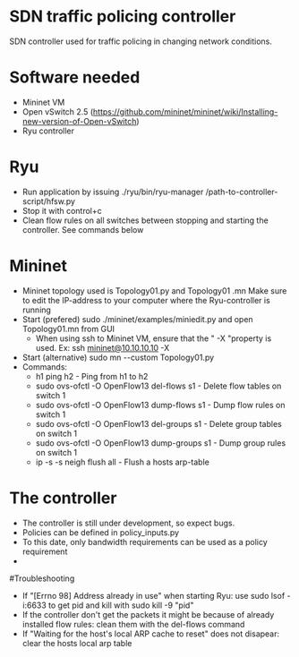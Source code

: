# SDN traffic policing controller
SDN controller used for traffic policing in changing network conditions.

# Software needed
- Mininet VM
- Open vSwitch 2.5 (https://github.com/mininet/mininet/wiki/Installing-new-version-of-Open-vSwitch)
- Ryu controller

# Ryu
- Run application by issuing ./ryu/bin/ryu-manager /path-to-controller-script/hfsw.py
- Stop it with control+c
- Clean flow rules on all switches between stopping and starting the controller. See commands below

# Mininet
- Mininet topology used is Topology01.py and Topology01 .mn Make sure to edit the IP-address to your computer where the Ryu-controller is running
- Start (prefered) sudo ./mininet/examples/miniedit.py and open Topology01.mn from GUI
  - When using ssh to Mininet VM, ensure that the " -X "property is used. Ex: ssh mininet@10.10.10.10 -X  
- Start (alternative) sudo mn --custom Topology01.py
- Commands:
  - h1 ping h2 - Ping from h1 to h2
  - sudo ovs-ofctl -O OpenFlow13 del-flows s1 - Delete flow tables on switch 1
  - sudo ovs-ofctl -O OpenFlow13 dump-flows s1 - Dump flow rules on switch 1
  - sudo ovs-ofctl -O OpenFlow13 del-groups s1 - Delete group tables on switch 1
  - sudo ovs-ofctl -O OpenFlow13 dump-groups s1 - Dump group rules on switch 1
  - ip -s -s neigh flush all - Flush a hosts arp-table

# The controller
- The controller is still under development, so expect bugs.
- Policies can be defined in policy_inputs.py
- To this date, only bandwidth requirements can be used as a policy requirement
- 
#Troubleshooting
- If "[Errno 98] Address already in use" when starting Ryu: use sudo lsof -i:6633 to get pid and kill with sudo kill -9 "pid"
- If the controller don't get the packets it might be because of already installed flow rules: clean them with the del-flows command
- If "Waiting for the host's local ARP cache to reset" does not disapear: clear the hosts local arp table
